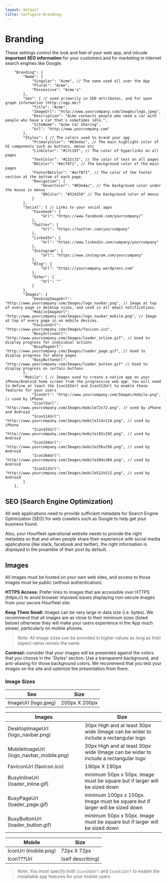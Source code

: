 ```yaml
---
layout: default
title: Configure Branding.
---
```

# Branding
These settings control the look and feel of your web app, and inlcude **important SEO information** for your customers and for marketing in internet search engines like Google. 
~~~	
	"Branding": {
		"Name": {
			"Singular": "Acme", // The name used all over the App
			"Plural": "Acme",
			"Possessive": "Acme's"
		},
		"Seo": { // used primarily in SEO attributes, and for open graph information (http://ogp.me/)
			"Title": "Acme",
			"ImageUrl": "http://www.yourcompany.com/Images/logo.jpeg",
			"Description": "Acme connects people who need a car with people who have a car that's sometimes idle.",
			"SiteName": "Acme Car Sharing",
			"Url": "http://www.yourcompany.com"
		},
		"Styles": { // The colors used to brand your app
			"PrimaryColor": "#03e4ac", // The main highlight color of UI components such as buttons, menus etc
			"LinkColor": "#17c197", // The color of hyperlinks on all pages
			"TextColor": "#232c33", // The color of text on all pages
			"BkColor": "#ecf0f1", // The background color of the main pages
			"FooterBkColor": "#ecf0f1", // The color of the footer section at the bottom of each page.
			"Navigation": {
				"HoverColor": "#03e4ac", // The background color under the mouse in menus
				"BkColor": "#324359" // The background color of menus
			}
		},
		"Social": { // Links to your social apps
			"Facebook": {
				"Url": "https://www.facebook.com/yourcompany/"
			},
			"Twitter": {
				"Url": "https://twitter.com/yourcompany"
			},
			"LinkedIn": {
				"Url": "https://www.linkedin.com/company/yourcompany"
			},
			"Instagram": {
				"Url": "https://www.instagram.com/yourcompany"
			},
			"Blog": {
				"Url": "https://yourcompany.wordpress.com"
			},
			"Other": {
				"Url": ""
			}
		},
		"Images": {
			"DesktopImageUrl": "http://www.yourcompany.com/Images/logo_navbar.png", // Image at top of every page in desktop sizes, and used in all email notifications. 
			"MobileImageUrl": "http://www.yourcompany.com/Images/logo_navbar_mobile.png", // Image at top of every page in on mobile devices.
			"FavIconUrl": "http://www.yourcompany.com/Images/favicon.ico",
			"BusyInlineUrl": "http://www.yourcompany.com/Images/loader_inline.gif", // Used to display progress for individual actions
			"BusyPageUrl": "http://www.yourcompany.com/Images/loader_page.gif", // Used to display progress for whole pages
			"BusyButtonUrl": "http://www.yourcompany.com/Images/loader_button.gif" // Used to display progress on certain buttons
		},
		"Mobile": { // Images used to create a native app on your iPhone/Android home screen from the progressive web app. You will need to define at least the Icon192Url and Icon512Url to enable these features for your users
			"IconUrl": "http://www.yourcompany.com/Images/mobile.png", // used by iPhone 
			"Icon72Url": "http://www.yourcompany.com/Images/mobile72x72.png", // used by iPhone and Android
			"Icon114Url": "http://www.yourcompany.com/Images/mobile114x114.png", // used by iPhone 
			"Icon192Url": "http://www.yourcompany.com/Images/mobile192x192.png", // used by Android
			"Icon256Url": "http://www.yourcompany.com/Images/mobile256x256.png", // used by Android
			"Icon384Url": "http://www.yourcompany.com/Images/mobile384x384.png", // used by Android
			"Icon512Url": "http://www.yourcompany.com/Images/mobile512x512.png", // used by Android
		}
	},
~~~

## SEO (Search Engine Optimization)

All web applications need to provide sufficient metadata for Search Engine Optimization (SEO) for web crawlers such as Google to help get your business found. 

Also, your Hourfleet operational website needs to provide the right metadata so that and when people share their experience with social media applications (like slack, facebook and twitter), the right information is displayed in the preamble of their post by default.

## Images

All images must be hosted on your own web sites, and access to those images must be public (without authentication).

**HTTPS Access:** Prefer links to images that are accessible over HTTPS (https://) to avoid browser imposed issues displaying non-secure images from your secure Hourfleet site.

**Keep Them Small:** Images can be very large in data size (i.e. bytes). We recommend that all images are as close to their minimum sizes (listed below) otherwise they will make your users experience in the App much slower, particularly on mobile phones.
> Note: All image sizes can be provided in higher values as long as their aspect ratios remain the same.

**Contrast:** consider that your images will be presented against the colors that you choose in the 'Styles' section. Use a transparent background, and anti-aliasing for those background colors. We recommend that you test your images on the site and optimize the presentation from there.

### Image Sizes

| Seo                 | Size                                     |
| ---------------------- | ---------------------------------------- |
| ImageUrl (logo.jpeg)              | 200px X 200px                            |



| Images                 | Size                                     |
| ---------------------- | ---------------------------------------- |
| DesktopImageUrl (logo_navbar.png)        | 30px High and at least 30px wide (Image can be wider to include a rectangular logo |
| MobileImageUrl (logo_navbar_mobile.png) | 30px High and at least 30px wide (Image can be wider to include a rectangular logo |
| FavIconUrl (favicon.ico) | 190px X 190px
| BusyInlineUrl (loader_inline.gif) | minimum 50px x 50px. Image must be square but if larger will be sized down |
| BusyPageUrl (loader_page.gif) | minimum 100px x 100px. Image must be square but if larger will be sized down |
| BusyButtonUrl (loader_button.gif) | minimum 50px x 50px. Image must be square but if larger will be sized down |



| Mobile                 | Size                                     |
| ---------------------- | ---------------------------------------- |
| IconUrl (mobile.png)             | 72px X 72px                              |
| Icon???Url           | (self describing)                        |

> Note: You must specify both `Icon192Url` and `Icon512Url` to enable the installable app features for your mobile users

